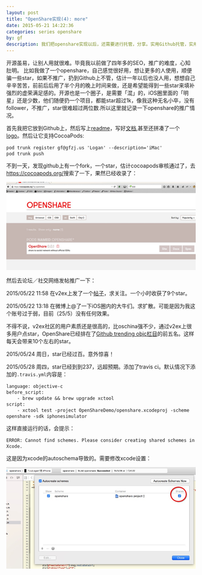 ```yaml
---
layout: post
title: "OpenShare实现(4): more"
date: 2015-05-21 14:22:36
categories: series openshare
by: gf
description: 我们把openshare实现以后，还需要进行托管，分享。实用Github托管，实用cocoapods分享。
---
```


开源虽易，让别人用就很难。毕竟我以前做了四年多的SEO，推广的难度，心知肚明。 比如我做了一个openshare，自己感觉很好用，想让更多的人使用，顺便骗一些star，如果不推广，扔到Github上不管，估计一年以后也没人用，想想自己辛辛苦苦，前前后后用了半个月的晚上时间来做，还是希望能得到一些star来填补强烈的虚荣满足感的。开源也是一个圈子，是需要「混」的，iOS圈里面的「明星」还是少数，他们随便扔一个项目，都能star超过1k，像我这种无名小卒，没有follower，不推广，star很难超过两位数.所以这里就记录一下openshare的推广情况。

首先我把它放到Github上，然后写上[readme](https://github.com/100apps/openshare)，写好[文档](http://openshare.gfzj.us/),甚至还拼凑了一个[logo](https://raw.githubusercontent.com/100apps/openshare/gh-pages/images/slogo.png)。然后让它支持CocoaPods:

	pod trunk register gf@gfzj.us 'Logan' --description='iMac'
	pod trunk push

不到一天，发现github上有一个fork，一个star，估计cocoapods审核通过了，去<https://cocoapods.org/>搜索了一下，果然已经收录了：

![cocoapods](/images/openshare-cocoapods.png)

然后去论坛／社交网络发帖推广一下：

2015/05/22 11:58 在v2ex上发了一个[帖子](https://www.v2ex.com/t/192942)，求关注。一个小时收获了9个star。

2015/05/22 13:18 在微博上@了一下iOS圈内的大牛们。求扩散。可能是因为我这个账号过于弱，目前（25/5）没有任何效果。

不得不说，v2ex社区的用户素质还是很高的，比oschina强不少，通过v2ex上很多用户点star，OpenShare已经排在了[Github trending objc栏目](https://github.com/trending?l=objective-c)的前五名。这样每天会带来10个左右的star。

2015/05/24 	周日，star已经过百。意外惊喜！

2015/05/28 周四，star已经到到237，远超预期。添加了travis ci。默认情况下添加的`.travis.yml`内容是：

	language: objective-c
	before_script:
	    - brew update && brew upgrade xctool
	script:
	    - xctool test -project OpenShareDemo/openshare.xcodeproj -scheme openshare -sdk iphonesimulator

这样直接运行的话，会提示：

	ERROR: Cannot find schemes. Please consider creating shared schemes in Xcode.

这是因为xcode的autoschema导致的。需要修改xcode设置：

![xcode-travis](/images/xcode-travis.png)
